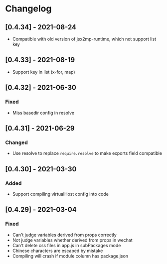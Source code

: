 # Changelog

## [0.4.34] - 2021-08-24

- Compatible with old version of jsx2mp-runtime, which not support list key

## [0.4.33] - 2021-08-19

- Support key in list (x-for, map)

## [0.4.32] - 2021-06-30

### Fixed

- Miss basedir config in resolve

## [0.4.31] - 2021-06-29

### Changed

- Use resolve to replace `require.resolve` to make exports field compatible

## [0.4.30] - 2021-03-30

### Added

- Support compiling virtualHost config into code

## [0.4.29] - 2021-03-04

### Fixed

- Can't judge variables derived from props correctly
- Not judge variables whether derived from props in wechat
- Can't delete css files in app.js in subPackages mode
- Chinese characters are escaped by mistake
- Compiling will crash if module column has package.json
